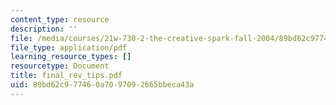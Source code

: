 ```yaml
---
content_type: resource
description: ''
file: /media/courses/21w-730-2-the-creative-spark-fall-2004/89bd62c977460a7097092665bbeca43a_final_rev_tips.pdf
file_type: application/pdf
learning_resource_types: []
resourcetype: Document
title: final_rev_tips.pdf
uid: 89bd62c9-7746-0a70-9709-2665bbeca43a
---
```

